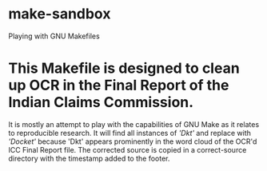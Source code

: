 make-sandbox
============

Playing with GNU Makefiles

# This Makefile is designed to clean up OCR in the Final Report of the Indian Claims Commission. #


 It is mostly an attempt to play with the capabilities of GNU Make as it relates to reproducible research.
 It will find all instances of _'Dkt'_ and replace with _'Docket'_ because 'Dkt' appears prominently in the word cloud of the OCR'd ICC Final Report file. The corrected source is copied in a correct-source directory with the timestamp added to the footer.
                               
